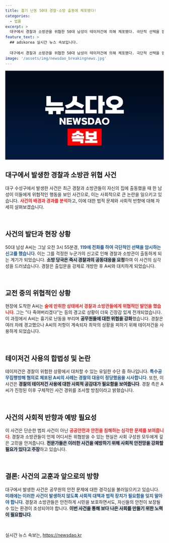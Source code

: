 ```yaml
---
title: 흉기 난동 50대 경찰·소방 출동에 체포됐다!
categories:
  - 법률
excerpt: >
  대구에서 경찰과 소방관을 위협한 50대 남성이 테이저건에 의해 체포됐다. 극단적 선택을 암시한 신고 후, 만취 상태로 난동을 부려 결국 경찰의 조치를 받았다.
feature_text: >
  ## adskorea 실시간 뉴스 속보입니다.

  대구에서 경찰과 소방관을 위협한 50대 남성이 테이저건에 의해 체포됐다. 극단적 선택을 암시한 신고 후, 만취 상태로 난동을 부려 결국 경찰의 조치를 받았다.
image: '/assets/img/newsdao_breakingnews.jpg'
---
```


<p><img src="/assets/img/newsdao_breakingnews.jpg" alt="adskorea 속보" /></p>

<h2 data-ke-size="size26">대구에서 발생한 경찰과 소방관 위협 사건</h2>

<p data-ke-size="size16">대구 수성구에서 발생한 사건은 최근 경찰과 소방관들이 자신의 집에 출동했을 때 한 남성이 이들에게 위협적인 행동을 보인 사건으로, 이는 사회적으로 큰 논란을 일으키고 있습니다. <b><span style="color: #ee2323;">사건의 배경과 경과를 분석</span></b>하고, 이에 대한 법적 문제와 사회적 반향에 대해 자세히 살펴보겠습니다.</p>

<p data-ke-size="size16">&nbsp;</p>

<h2>사건의 발단과 현장 상황</h2>

<p data-ke-size="size16">50대 남성 A씨는 그날 오전 3시 55분경, <b><span style="color: #1a5490;">119에 전화를 하여 극단적인 선택을 암시하는 신고를 했습니다</span></b>. 이는 그를 걱정한 누군가의 신고로 인해 경찰과 소방관이 출동하게 되는 계기가 되었습니다. <b><span style="background-color: #21538527;">소방 당국은 즉시 경찰과의 공동대응을 요청</span></b>하여 이 사건의 심각성을 드러냈습니다. 경찰은 출입문을 강제로 개방한 후 A씨와 대치하게 되었습니다.</p>

<p data-ke-size="size16">&nbsp;</p>

<h2>교전 중의 위협적인 상황</h2>

<p data-ke-size="size16">현장에 도착한 A씨는 <b><span style="color: #ee2323;">술에 만취한 상태에서 경찰과 소방관들에게 위협적인 발언을 했습니다</span></b>. 그는 "다 죽여버리겠다"는 등의 경고로 상황이 더욱 긴장감 있게 전개되었습니다. 이 과정에서 A씨는 흉기로 난동을 부리며 <b><span style="background-color: #21538527;">공무원들에 대한 위협을 강화</span></b>했습니다. 경찰은 여러 차례 경고했으나 A씨의 저항이 계속되자 최악의 상황을 피하기 위해 테이저건을 사용하게 되었습니다.</p>

<p data-ke-size="size16">&nbsp;</p>

<h2>테이저건 사용의 합법성 및 논란</h2>

<p data-ke-size="size16">테이저건은 경찰이 위험한 상황에서 대처할 수 있는 유일한 수단 중 하나입니다. <b><span style="color: #1a5490;">특수공무집행방해 혐의로 체포된 A씨의 사례는 경찰의 대응이 정당했음을 시사합니다</span></b>. 또한, 이 사건은 <b><span style="background-color: #21538527;">경찰의 테이저건 사용에 대한 사회적 공감대가 필요함을 보여줍니다</span></b>. 경찰 측은 A씨가 진정된 이후 구체적인 사건 경위를 조사할 방침이라고 밝혔습니다.</p>

<p data-ke-size="size16">&nbsp;</p>

<h2>사건의 사회적 반향과 예방 필요성</h2>

<p data-ke-size="size16">이 사건은 단순한 범죄 사건이 아닌 <b><span style="color: #ee2323;">공공안전과 안전을 침해하는 심각한 문제를 보여줍니다</span></b>. 경찰과 소방관들이 언제 어디서든 위협받을 수 있는 현실은 사회 구성원 모두에게 깊은 고민을 안겨줍니다. <b><span style="background-color: #21538527;">전문가들은 이러한 사건을 예방하기 위해 사회적 안전망을 강화할 필요가 있다고 주장</span></b>하고 있습니다.</p>

<p data-ke-size="size16">&nbsp;</p>

<h2>결론: 사건의 교훈과 앞으로의 방향</h2>

<p data-ke-size="size16">대구에서 발생한 사건은 공무원의 안전 문제에 대한 경각심을 불러일으키고 있습니다. <b><span style="color: #1a5490;">미래에는 이러한 사건이 발생하지 않도록 사회적 대책과 법적 장치가 필요함을 잊지 말아야 합니다</span></b>. 경찰과 소방관들은 안전하게 시민을 보호하면서도, 자신들의 안전이 보장될 수 있는 환경이 조성되어야 합니다. <b><span style="background-color: #21538527;">이번 사건을 통해 보다 나은 사회를 만들기 위한 노력이 필요합니다</span></b>.</p>

<p data-ke-size="size16">&nbsp;</p>
실시간 뉴스 속보는, <a href="https://newsdao.kr" rel="dofollow">https://newsdao.kr</a>


